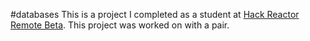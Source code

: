#databases
This is a project I completed as a student at [Hack Reactor Remote Beta](http://www.hackreactor.com/remote-beta). This project was worked on with a pair.
